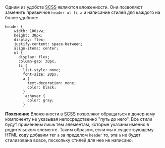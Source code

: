 Одним из удобств [SCSS](SCSS) являются вложенности. Они позволяют заменить привычное `header ul li a` и написание стилей для каждого на более удобное:
```
header {
    width: 100svw;
    height: 30px;
    display: flex;
    justify-content: space-between;
    align-items: center;
    ul {
      display: flex;
      column-gap: 30px;
      li {
        list-style: none;
        font-size: 20px;
        a {
          text-decoration: none;
          color: black;
        }
         a:hover {
          color: gray;
        }
```

**Пояснение**
Вложенности в [SCSS](SCSS) позволяют обращаться к дочернему компоненту не указывая непосредственно "путь до него". Все стили будут применены лишь тем элементам, которые указаны именно в родительском элементе. Таким образом, если мы к существующему HTML коду добавим тег `a` за пределом `header` то, эта `a` не будет стилизована вовсе, поскольку стилей для нее не написано.